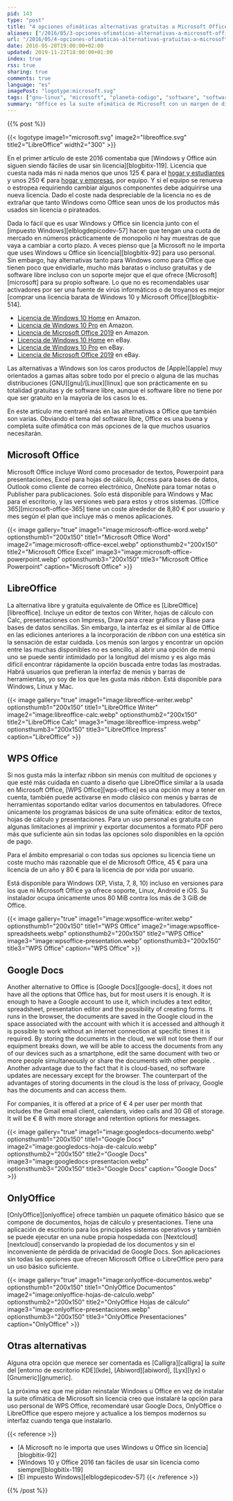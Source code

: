 ```yaml
---
pid: 143
type: "post"
title: "4 opciones ofimáticas alternativas gratuitas a Microsoft Office"
aliases: ["/2016/05/3-opciones-ofimaticas-alternativas-a-microsoft-office/"]
url: "/2016/05/4-opciones-ofimaticas-alternativas-gratuitas-a-microsoft-office/"
date: 2016-05-20T19:00:00+02:00
updated: 2019-11-22T18:00:00+01:00
index: true
rss: true
sharing: true
comments: true
language: "es"
imagePost: "logotype:microsoft.svg"
tags: ["gnu-linux", "microsoft", "planeta-codigo", "software", "software-libre"]
summary: "Office es la suite ofimática de Microsoft con un margen de diferencia en la cuota de uso muy amplio sobre la siguiente opción en los sistemas con Windows. Es muy completa que incluye más funciones incluso que la mayoría de usuarios conoce o necesita pero también es una opción más cara que otras alternativas que incluso llegan a ser gratuitas sin tener nada que envidiarle para la mayoría de usuarios y casos de uso."
---
```


{{% post %}}

{{< logotype image1="microsoft.svg" image2="libreoffice.svg" title2="LibreOffice" width2="300" >}}

En el primer artículo de este 2016 comentaba que [Windows y Office aún siguen siendo fáciles de usar sin licencia][blogbitix-119]. Licencia que cuesta nada más ni nada menos que unos 125 € para el [hogar y estudiantes](https://amzn.to/3cb4v74) y unos 250 € para [hogar y empresas](https://amzn.to/3sc4aqv), por equipo. Y si el equipo se renueva o estropea requiriendo cambiar algunos componentes debe adquirirse una nueva licencia. Dado el coste nada despreciable de la licencia no es de extrañar que tanto Windows como Office sean unos de los productos más usados sin licencia o pirateados.

Dada lo fácil que es usar Windows y Office sin licencia junto con el [impuesto Windows][elblogdepicodev-57] hacen que tengan una cuota de mercado en números prácticamente de monopolio ni hay muestras de que vaya a cambiar a corto plazo. A veces pienso que [a Microsoft no le importa que uses Windows u Office sin licencia][blogbitix-92] para uso personal. Sin embargo, hay alternativas tanto para Windows como para Office que tienen poco que envidiarle, mucho más baratas o incluso gratuitas y de software libre incluso con un soporte mejor que el que ofrece [Microsoft][microsoft] para su propio software. Lo que no es recomendables usar activadores por ser una fuente de virús informáticos o de troyanos es mejor [comprar una licencia barata de Windows 10 y Microsoft Office][blogbitix-514].

* [Licencia de Windows 10 Home](https://amzn.to/333Df5X) en Amazon.
* [Licencia de Windows 10 Pro](https://amzn.to/3iZ4dBk) en Amazon.
* [Licencia de Microsoft Office 2019](https://amzn.to/369oJfc) en Amazon.
* [Licencia de Windows 10 Home](https://www.ebay.es/sch/i.html?_from=R40&_trksid=p2334524.m570.l1313&_nkw=windows+10+home+key+64+bits&_sacat=0&LH_TitleDesc=0&_sop=2&_osacat=0&_odkw=windows+10+home+key+64) en eBay.
* [Licencia de Windows 10 Pro](https://www.ebay.es/sch/i.html?_from=R40&_trksid=p2334524.m570.l1313&_nkw=windows+10+professional+digital+key+64+bits&_sacat=0&LH_TitleDesc=0&_sop=2&_osacat=0&_odkw=windows+10+pro+digital+key+64+bits) en eBay.
* [Licencia de Microsoft Office 2019](https://www.ebay.es/sch/i.html?_from=R40&_trksid=p2334524.m570.l1313&_nkw=microsoft+office+2019++key&_sacat=0&LH_TitleDesc=0&_sop=2&_osacat=0&_odkw=microsoft+office+2019+pro+key) en eBay.

Las alternativas a Windows son los caros productos de [Apple][apple] muy orientados a gamas altas sobre todo por el precio o alguna de las muchas distribuciones [GNU][gnu]/[Linux][linux] que son prácticamente en su totalidad gratuitas y de software libre, aunque el software libre no tiene por que ser gratuito en la mayoría de los casos lo es.

En este artículo me centraré más en las alternativas a Office que también son varias. Obviando el tema del software libre, Office es una buena y completa suite ofimática con más opciones de la que muchos usuarios necesitarán.

## Microsoft Office

Microsoft Office incluye Word como procesador de textos, Powerpoint para presentaciones, Excel para hojas de cálculo, Access para bases de datos, Outlook como cliente de correo electrónico, OneNote para tomar notas o Publisher para publicaciones. Solo está disponible para Windows y Mac para el escritorio, y las versiones web para estos y otros sistemas. [Office 365][microsoft-office-365] tiene un coste alrededor de 8,80 € por usuario y mes según el plan que incluye más o menos aplicaciones.

{{< image
    gallery="true"
    image1="image:microsoft-office-word.webp" optionsthumb1="200x150" title1="Microsoft Office Word"
    image2="image:microsoft-office-excel.webp" optionsthumb2="200x150" title2="Microsoft Office Excel"
    image3="image:microsoft-office-powerpoint.webp" optionsthumb3="200x150" title3="Microsoft Office Powerpoint"
    caption="Microsoft Office" >}}

## LibreOffice

La alternativa libre y gratuita equivalente de Office es [LibreOffice][libreoffice]. Incluye un editor de textos con Writer, hojas de cálculo con Calc, presentaciones con Impress, Draw para crear gráficos y Base para bases de datos sencillas. Sin embargo, la interfaz es el similar al de Office en las ediciones anteriores a la incorporación de _ribbon_ con una estética sin la sensación de estar cuidada. Los menús son largos y encontrar un opción entre las muchas disponibles no es sencillo, al abrir una opción de menú uno se puede sentir intimidado por la longitud del mismo y es algo más difícil encontrar rápidamente la opción buscada entre todas las mostradas. Habrá usuarios que prefieran la interfaz de menús y barras de herramientas, yo soy de los que les gusta más _ribbon_. Está disponible para Windows, Linux y Mac.

{{< image
    gallery="true"
    image1="image:libreoffice-writer.webp" optionsthumb1="200x150" title1="LibreOffice Writer"
    image2="image:libreoffice-calc.webp" optionsthumb2="200x150" title2="LibreOffice Calc"
    image3="image:libreoffice-impress.webp" optionsthumb3="200x150" title3="LibreOffice Impress"
    caption="LibreOffice" >}}

## WPS Office

Si nos gusta más la interfaz _ribbon_ sin menús con multitud de opciones y que esté más cuidada en cuanto a diseño que LibreOffice similar a la usada en Microsoft Office, [WPS Office][wps-office] es una opción muy a tener en cuenta, también puede activarse en modo clásico con menús y barras de herramientas soportando editar varios documentos en tabuladores. Ofrece únicamente los programas básicos de una suite ofimática: editor de textos, hojas de cálculo y presentaciones. Para un uso personal es gratuita con algunas limitaciones al imprimir y exportar documentos a formato PDF pero más que suficiente aún sin todas las opciones solo disponibles en la opción de pago.

Para el ámbito empresarial o con todas sus opciones su licencia tiene un coste mucho más razonable que el de Microsoft Office, 45 € para una licencia de un año y 80 € para la licencia de por vida por usuario.

Está disponible para Windows (XP, Vista, 7, 8, 10) incluso en versiones para los que ni Microsoft Office ya ofrece soporte, Linux, Android e iOS. Su instalador ocupa únicamente unos 80 MiB contra los más de 3 GiB de Office.

{{< image
    gallery="true"
    image1="image:wpsoffice-writer.webp" optionsthumb1="200x150" title1="WPS Office"
    image2="image:wpsoffice-spreadsheets.webp" optionsthumb2="200x150" title2="WPS Office"
    image3="image:wpsoffice-presentation.webp" optionsthumb3="200x150" title3="WPS Office"
    caption="WPS Office" >}}

## Google Docs

Another alternative to Office is [Google Docs][google-docs], it does not have all the options that Office has, but for most users it is enough. It is enough to have a Google account to use it, which includes a text editor, spreadsheet, presentation editor and the possibility of creating forms. It runs in the browser, the documents are saved in the Google cloud in the space associated with the account with which it is accessed and although it is possible to work without an internet connection at specific times it is required. By storing the documents in the cloud, we will not lose them if our equipment breaks down, we will be able to access the documents from any of our devices such as a smartphone, edit the same document with two or more people simultaneously or share the documents with other people. . Another advantage due to the fact that it is cloud-based, no software updates are necessary except for the browser. The counterpart of the advantages of storing documents in the cloud is the loss of privacy, Google has the documents and can access them.

For companies, it is offered at a price of € 4 per user per month that includes the Gmail email client, calendars, video calls and 30 GB of storage. It will be € 8 with more storage and retention options for messages.

{{< image
    gallery="true"
    image1="image:googledocs-documento.webp" optionsthumb1="200x150" title1="Google Docs"
    image2="image:googledocs-hoja-de-calculo.webp" optionsthumb2="200x150" title2="Google Docs"
    image3="image:googledocs-presentacion.webp" optionsthumb3="200x150" title3="Google Docs"
    caption="Google Docs" >}}

## OnlyOffice

[OnlyOffice][onlyoffice] ofrece también un paquete ofimático básico que se compone de documentos, hojas de cálculo y presentaciones. Tiene una aplicación de escritorio para los principales sistemas operativos y también se puede ejecutar en una nube propia hospedada con [Nextcloud][nextcloud] conservando la propiedad de los documentos y sin el inconveniente de pérdida de privacidad de Google Docs. Son aplicaciones sin todas las opciones que ofrecen Microsoft Office o LibreOffice pero para un uso básico suficiente.

{{< image
    gallery="true"
    image1="image:onlyoffice-documentos.webp" optionsthumb1="200x150" title1="OnlyOffice Documentos"
    image2="image:onlyoffice-hojas-de-calculo.webp" optionsthumb2="200x150" title2="OnlyOffice Hojas de cálculo"
    image3="image:onlyoffice-presentaciones.webp" optionsthumb3="200x150" title3="OnlyOffice Presentaciones"
    caption="OnlyOffice" >}}

## Otras alternativas

Alguna otra opción que merece ser comentada es [Calligra][calligra] la _suite_ del [entorno de escritorio KDE][kde], [Abiword][abiword], [Lyx][lyx] o [Gnumeric][gnumeric].

La próxima vez que me pidan reinstalar Windows u Office en vez de instalar la suite ofimática de Microsoft sin licencia creo que instalaré la opción para uso personal de WPS Office, recomendaré usar Google Docs, OnlyOffice o LibreOffice que espero mejore y actualice a los tiempos modernos su interfaz cuando tenga que instalarlo.

{{< reference >}}
* [A Microsoft no le importa que uses Windows u Office sin licencia][blogbitix-92]
* [Windows 10 y Office 2016 tan fáciles de usar sin licencia como siempre][blogbitix-119]
* [El impuesto Windows][elblogdepicodev-57]
{{< /reference >}}

{{% /post %}}
